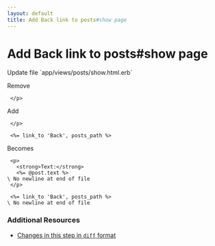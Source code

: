 ```yaml
---
layout: default
title: Add Back link to posts#show page
---
```


<h1 id="main">Add Back link to posts#show page</h1>
Update file `app/views/posts/show.html.erb`

Remove
<pre><code> &lt;/p&gt;</code></pre>


Add
<pre><code> &lt;/p&gt;
 
 &lt;%= link_to &#39;Back&#39;, posts_path %&gt;</code></pre>


Becomes
<pre><code> &lt;p&gt;
   &lt;strong&gt;Text:&lt;/strong&gt;
   &lt;%= @post.text %&gt;
\ No newline at end of file
 &lt;/p&gt;
 
 &lt;%= link_to &#39;Back&#39;, posts_path %&gt;
\ No newline at end of file
</code></pre>



### Additional Resources

* [Changes in this step in `diff` format](https://github.com/stevenhallen/rails_getting_started_bdd/commit/6a0c4a76a91df75d37bd0aecd75d94a8a23d134f)

